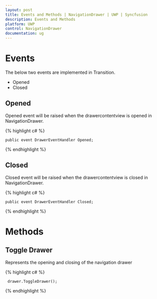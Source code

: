 ```yaml
---
layout: post
title: Events and Methods | NavigationDrawer | UWP | Syncfusion
description: Events and Methods 
platform: UWP
control: NavigationDrawer
documentation: ug
---
```


# Events

The below two events are implemented in Transition.

* Opened
* Closed

## Opened

Opened event will be raised when the drawercontentview is opened in NavigationDrawer.


  {% highlight c# %}

    public event DrawerEventHandler Opened;
        
   {% endhighlight %}

## Closed

Closed event will be raised when the drawercontentview is closed in NavigationDrawer.



{% highlight c# %}

    public event DrawerEventHandler Closed;
	
{% endhighlight %}

# Methods

## Toggle Drawer

Represents the opening and closing of the navigation drawer


{% highlight c# %}

     drawer.ToggleDrawer();
	
{% endhighlight %}
